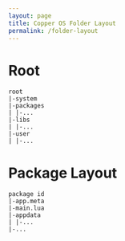 ```yaml
---
layout: page
title: Copper OS Folder Layout
permalink: /folder-layout
---
```


# Root

```
root
|-system
|-packages
| |-...
|-libs
| |-...
|-user
| |-...
```

# Package Layout

```
package id
|-app.meta
|-main.lua
|-appdata
| |-...
|-...
```
